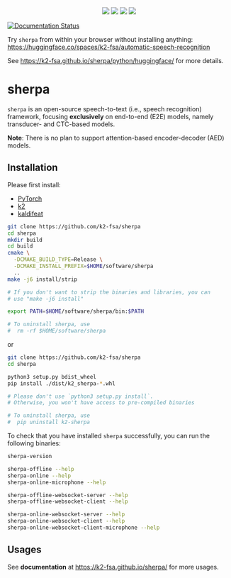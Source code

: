 <div align="center">
<img src="./docs/source/python/installation/pic/os-brightgreen.svg">
<img src="./docs/source/python/installation/pic/python_ge_3.7-blue.svg">
<img src="./docs/source/python/installation/pic/pytorch_ge_1.6.0-blueviolet.svg">
<img src="./docs/source/python/installation/pic/cuda_ge_10.1-orange.svg">
</div>

[![Documentation Status](https://github.com/k2-fsa/sherpa/actions/workflows/build-doc.yml/badge.svg)](https://k2-fsa.github.io/sherpa/)

Try `sherpa` from within your browser without installing anything:
<https://huggingface.co/spaces/k2-fsa/automatic-speech-recognition>

See <https://k2-fsa.github.io/sherpa/python/huggingface/> for more details.



# sherpa

`sherpa` is an open-source speech-to-text (i.e., speech recognition) framework,
focusing **exclusively** on end-to-end (E2E) models, namely transducer- and
CTC-based models.

**Note**: There is no plan to support attention-based encoder-decoder (AED)
models.

## Installation

Please first install:

  - [PyTorch](https://pytorch.org/get-started/locally/)
  - [k2][k2]
  - [kaldifeat][kaldifeat]

```bash
git clone https://github.com/k2-fsa/sherpa
cd sherpa
mkdir build
cd build
cmake \
  -DCMAKE_BUILD_TYPE=Release \
  -DCMAKE_INSTALL_PREFIX=$HOME/software/sherpa
  ..
make -j6 install/strip

# If you don't want to strip the binaries and libraries, you can
# use "make -j6 install"

export PATH=$HOME/software/sherpa/bin:$PATH

# To uninstall sherpa, use
#  rm -rf $HOME/software/sherpa
```

or

```bash
git clone https://github.com/k2-fsa/sherpa
cd sherpa

python3 setup.py bdist_wheel
pip install ./dist/k2_sherpa-*.whl

# Please don't use `python3 setup.py install`.
# Otherwise, you won't have access to pre-compiled binaries

# To uninstall sherpa, use
#  pip uninstall k2-sherpa
```

To check that you have installed `sherpa` successfully, you can run
the following binaries:

```bash
sherpa-version

sherpa-offline --help
sherpa-online --help
sherpa-online-microphone --help

sherpa-offline-websocket-server --help
sherpa-offline-websocket-client --help

sherpa-online-websocket-server --help
sherpa-online-websocket-client --help
sherpa-online-websocket-client-microphone --help
```

## Usages

See **documentation** at <https://k2-fsa.github.io/sherpa/> for more usages.

[k2]: http://github.com/k2-fsa/k2
[kaldifeat]: https://github.com/csukuangfj/kaldifeat
